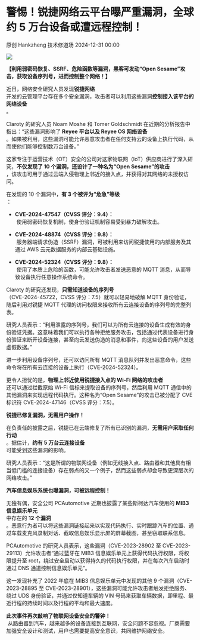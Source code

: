 #  警惕！锐捷网络云平台曝严重漏洞，全球约 5 万台设备或遭远程控制！   
原创 Hankzheng  技术修道场   2024-12-31 00:00  
  
![](https://mmbiz.qpic.cn/sz_mmbiz_jpg/wWBwsDOJT4icTqwSyiakyxoibxHbE1RhicnSnDSDn8MOdRBWyRjw6ZickeaPzM6DQFics7VlHQtyia8PYDCH4KzrreM7g/640?wx_fmt=jpeg&from=appmsg "")  
  
**【利用弱密码恢复、SSRF、危险函数等漏洞，黑客可发动“Open Sesame”攻击，获取设备序列号，进而控制整个网络！】**  
  
近日，网络安全研究人员发现**锐捷网络**  
开发的云管理平台存在多个安全漏洞，攻击者可以利用这些漏洞**控制接入该平台的网络设备**  
。  
  
Claroty 的研究人员 Noam Moshe 和 Tomer Goldschmidt 在近期的分析报告中指出：“这些漏洞影响了 **Reyee 平台以及 Reyee OS 网络设备**  
。如果被利用，这些漏洞可能允许恶意攻击者在任何支持云的设备上执行代码，从而使他们能够控制数万台设备。”  
  
这家专注于运营技术（OT）安全的公司对这家物联网（IoT）供应商进行了深入研究，**不仅发现了 10 个漏洞，还设计了一种名为“Open Sesame”的攻击**  
，该攻击可用于通过云端入侵物理上邻近的接入点，并获得对其网络的未授权访问。  
  
在发现的 10 个漏洞中，**有 3 个被评为“危急”等级**  
：  
- **CVE-2024-47547（CVSS 评分：9.4）：**  
 使用弱密码恢复机制，使身份验证机制容易受到暴力破解攻击。  
  
- **CVE-2024-48874（CVSS 评分：9.8）：**  
 服务器端请求伪造（SSRF）漏洞，可被利用来访问锐捷使用的内部服务及其通过 AWS 云元数据服务的内部云基础设施。  
  
- **CVE-2024-52324（CVSS 评分：9.8）：**  
 使用了本质上危险的函数，可能允许攻击者发送恶意的 MQTT 消息，从而导致设备执行任意操作系统命令。  
  
Claroty 的研究还发现，**只需知道设备的序列号**  
（CVE-2024-45722，CVSS 评分：7.5）就可以轻易地破解 MQTT 身份验证，随后利用对锐捷 MQTT 代理的访问权限来接收所有云连接设备的序列号的完整列表。  
  
研究人员表示：“利用泄露的序列号，我们可以为所有云连接的设备生成有效的身份验证凭据。这意味着我们可以执行各种拒绝服务攻击，包括通过代表设备进行身份验证来断开设备连接，甚至向云发送伪造的消息和事件，向这些设备的用户发送虚假数据。”  
  
进一步利用设备序列号，还可以访问所有 MQTT 消息队列并发出恶意命令，这些命令将在所有云连接的设备上执行（CVE-2024-52324）。  
  
更令人担忧的是，**物理上邻近使用锐捷接入点的 Wi-Fi 网络的攻击者**  
还可以通过拦截原始 Wi-Fi 信标来提取设备的序列号，然后利用 MQTT 通信中的其他漏洞来实现远程代码执行。这种名为“Open Sesame”的攻击已被分配了 CVE 标识符 CVE-2024-47146（CVSS 评分：7.5）。  
  
**锐捷已修复漏洞，无需用户操作！**  
  
在负责任的披露之后，锐捷已在云端修复了所有已识别的漏洞，**无需用户采取任何行动**  
。据估计，**约有 5 万台云连接设备**  
可能受到这些漏洞的影响。  
  
研究人员表示：“这是所谓的物联网设备（例如无线接入点、路由器和其他具有相当低门槛的连接设备）存在弱点的又一个例子，然而这些弱点却会导致更深层次的网络攻击。”  
  
**汽车信息娱乐系统也曝漏洞，可被远程控制！**  
  
无独有偶，安全公司 PCAutomotive 近期也披露了某些斯柯达汽车使用的 **MIB3 信息娱乐单元**  
中存在的 **12 个漏洞**  
。恶意行为者可以将这些漏洞链接起来以实现代码执行、实时跟踪汽车的位置、通过车载麦克风录制对话、截取信息娱乐显示屏的屏幕截图，甚至窃取联系信息。  
  
PCAutomotive 的研究人员表示，这些漏洞（CVE-2023-28902 至 CVE-2023-29113）允许攻击者“通过蓝牙在 MIB3 信息娱乐单元上获得代码执行权限，将权限提升至 root，绕过安全启动以获得持久的代码执行权限，并在每次汽车启动时通过 DNS 通道控制信息娱乐单元”。  
  
这一发现补充了 2022 年底在 MIB3 信息娱乐单元中发现的其他 9 个漏洞（CVE-2023-28895 至 CVE-2023-28901），这些漏洞可能允许攻击者触发拒绝服务、绕过 UDS 身份验证，并通过仅知道车辆的 VIN 号码来获取车辆数据，即里程、最近行程的持续时间以及行程的平均和最大速度。  
  
**此次事件再次敲响了物联网设备安全的警钟！**  
 从路由器到汽车，越来越多的设备连接到互联网，安全问题不容忽视。厂商需要加强安全设计和测试，用户也需要提高安全意识，共同维护网络安全。  
  
